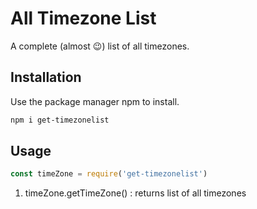 # All Timezone List

A complete (almost 😉) list of all timezones.

## Installation

Use the package manager npm to install.

```bash
npm i get-timezonelist
```
## Usage

```javascript
const timeZone = require('get-timezonelist')
```

1. timeZone.getTimeZone() : returns list of all timezones
